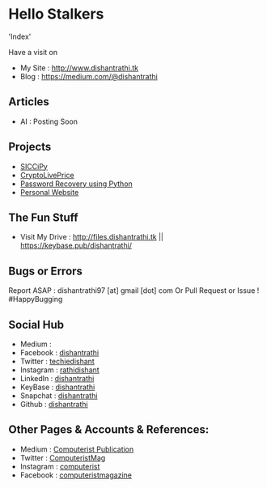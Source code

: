 # Hello Stalkers 

'Index'

Have a visit on 
* My Site : http://www.dishantrathi.tk
* Blog : https://medium.com/@dishantrathi

## Articles

* AI : Posting Soon

## Projects

* [SICCiPy](https://github.com/dishantrathi/SICCiPy)
* [CryptoLivePrice](https://github.com/dishantrathi/Crypto-Currency-Live-Exchange-Rates)
* [Password Recovery using Python](https://github.com/dishantrathi/Password-Recovery-using-Python)
* [Personal Website](https://github.com/dishantrathi/dishantrathi.github.io)

## The Fun Stuff

* Visit My Drive : http://files.dishantrathi.tk || https://keybase.pub/dishantrathi/

## Bugs or Errors 

Report ASAP : dishantrathi97 [at] gmail [dot] com
Or Pull Request or Issue ! #HappyBugging

## Social Hub

* Medium : 
* Facebook : [dishantrathi](https://www.facebook.com/dishantrathi)
* Twitter : [techiedishant](https://twitter.com/techiedishant)
* Instagram : [rathidishant](https://www.instagram.com/rathidishant/)
* LinkedIn : [dishantrathi](https://www.linkedin.com/in/dishantrathi)
* KeyBase : [dishantrathi](https://keybase.io/dishantrathi)
* Snapchat : [dishantrathi](https://www.snapchat.com/add/dishantrathi)
* Github : [dishantrathi](https://github.com/dishantrathi)

## Other Pages & Accounts & References:

* Medium : [Computerist Publication](https://medium.com/computerist)
* Twitter : [ComputeristMag](https://twitter.com/ComputeristMag)
* Instagram : [computerist](https://www.instagram.com/computerist/)
* Facebook : [computeristmagazine](https://www.facebook.com/computeristmagazine)
